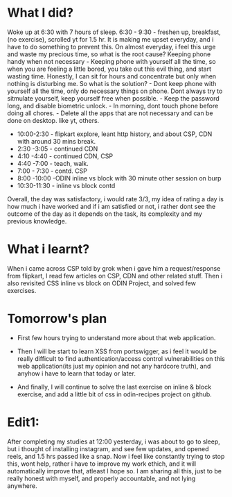 # What I did?

Woke up at 6:30 with 7 hours of sleep.
6:30 - 9:30 - freshen up, breakfast, (no exercise), scrolled yt for 1.5 hr. It is making me upset everyday, and i have to do something to prevent this. On almost everyday, i feel this urge and waste my precious time, so what is the root cause?
Keeping phone handy when not necessary - Keeping phone with yourself all the time, so when you are feeling a little bored, you take out this evil thing, and start wasting time. Honestly, I can sit for hours and concentrate but only when nothing is disturbing me. So what is the solution?
	- Dont keep phone with yourself all the time, only do necessary things on phone. Dont always try to sitmulate yourself, keep yourself free when possible.
	- Keep the password long, and disable biometric unlock.
	- In morning, dont touch phone before doing all chores.
	- Delete all the apps that are not necessary and can be done on desktop. like yt, others.

- 10:00-2:30 - flipkart explore, leant http history, and about CSP, CDN with around 30 mins break.
- 2:30 -3:05 - continued CDN
- 4:10 -4:40 - continued CDN, CSP 
- 4:40 -7:00 - teach, walk.
- 7:00 - 7:30 - contd. CSP
- 8:00 -10:00 -ODIN inline vs block with 30 minute other session on burp 
- 10:30-11:30 - inline vs block contd

Overall, the day was satisfactory, i would rate 3/3, my idea of rating a day is how much i have worked and if i am satisfied or not, i rather dont see the outcome of the day as it depends on the task, its complexity and my previous knowledge.

# What i learnt?

When i came across CSP told by grok when i gave him a request/response from flipkart, I read few articles on CSP, CDN and other related stuff.
Then i also revisited CSS inline vs block on ODIN Project, and solved few exercises.

# Tomorrow's plan

- First few hours trying to understand more about that web application.
- Then I will be start to learn XSS from portswigger, as i feel it would be really difficult to find authentication/access control vulnerabilities on this web application(its just my opinion and not any hardcore truth), and anyhow i have to learn that today or later.

- And finally, I will continue to solve the last exercise on inline & block exercise, and add a little bit of css in odin-recipes project on github.

# Edit1:
After completing my studies at 12:00 yesterday, i was about to go to sleep, but i thought of installing instagram, and see few updates, and opened reels, and 1.5 hrs passed like a snap.
Now i feel like constantly trying to stop this, wont help, rather i have to improve my work ethich, and it will automatically improve that, atleast I hope so.
I am sharing all this, just to be really honest with myself, and properly accountable, and not lying anywhere.
